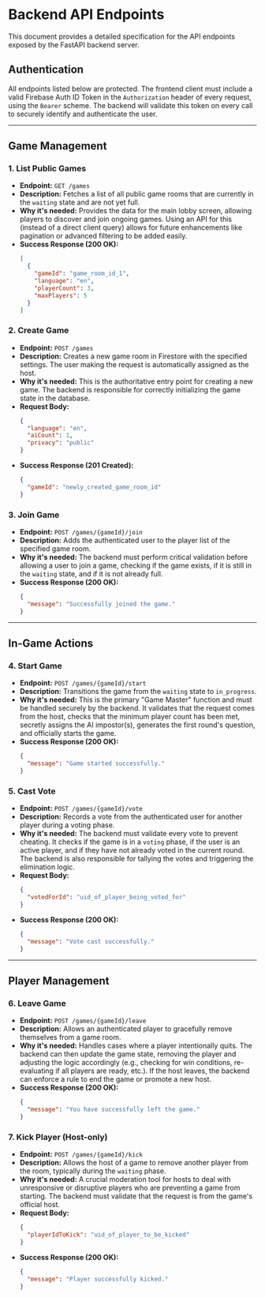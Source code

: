 # Backend API Endpoints

This document provides a detailed specification for the API endpoints exposed by the FastAPI backend server.

## Authentication

All endpoints listed below are protected. The frontend client must include a valid Firebase Auth ID Token in the `Authorization` header of every request, using the `Bearer` scheme. The backend will validate this token on every call to securely identify and authenticate the user.

---

## Game Management

### 1. List Public Games

*   **Endpoint:** `GET /games`
*   **Description:** Fetches a list of all public game rooms that are currently in the `waiting` state and are not yet full.
*   **Why it's needed:** Provides the data for the main lobby screen, allowing players to discover and join ongoing games. Using an API for this (instead of a direct client query) allows for future enhancements like pagination or advanced filtering to be added easily.
*   **Success Response (200 OK):**
    ```json
    [
      {
        "gameId": "game_room_id_1",
        "language": "en",
        "playerCount": 3,
        "maxPlayers": 5
      }
    ]
    ```

### 2. Create Game

*   **Endpoint:** `POST /games`
*   **Description:** Creates a new game room in Firestore with the specified settings. The user making the request is automatically assigned as the host.
*   **Why it's needed:** This is the authoritative entry point for creating a new game. The backend is responsible for correctly initializing the game state in the database.
*   **Request Body:**
    ```json
    {
      "language": "en",
      "aiCount": 1,
      "privacy": "public"
    }
    ```
*   **Success Response (201 Created):**
    ```json
    {
      "gameId": "newly_created_game_room_id"
    }
    ```

### 3. Join Game

*   **Endpoint:** `POST /games/{gameId}/join`
*   **Description:** Adds the authenticated user to the player list of the specified game room.
*   **Why it's needed:** The backend must perform critical validation before allowing a user to join a game, checking if the game exists, if it is still in the `waiting` state, and if it is not already full.
*   **Success Response (200 OK):**
    ```json
    {
      "message": "Successfully joined the game."
    }
    ```

---

## In-Game Actions

### 4. Start Game

*   **Endpoint:** `POST /games/{gameId}/start`
*   **Description:** Transitions the game from the `waiting` state to `in_progress`.
*   **Why it's needed:** This is the primary "Game Master" function and must be handled securely by the backend. It validates that the request comes from the host, checks that the minimum player count has been met, secretly assigns the AI impostor(s), generates the first round's question, and officially starts the game.
*   **Success Response (200 OK):**
    ```json
    {
      "message": "Game started successfully."
    }
    ```

### 5. Cast Vote

*   **Endpoint:** `POST /games/{gameId}/vote`
*   **Description:** Records a vote from the authenticated user for another player during a voting phase.
*   **Why it's needed:** The backend must validate every vote to prevent cheating. It checks if the game is in a `voting` phase, if the user is an active player, and if they have not already voted in the current round. The backend is also responsible for tallying the votes and triggering the elimination logic.
*   **Request Body:**
    ```json
    {
      "votedForId": "uid_of_player_being_voted_for"
    }
    ```
*   **Success Response (200 OK):**
    ```json
    {
      "message": "Vote cast successfully."
    }
    ```

---

## Player Management

### 6. Leave Game

*   **Endpoint:** `POST /games/{gameId}/leave`
*   **Description:** Allows an authenticated player to gracefully remove themselves from a game room.
*   **Why it's needed:** Handles cases where a player intentionally quits. The backend can then update the game state, removing the player and adjusting the logic accordingly (e.g., checking for win conditions, re-evaluating if all players are ready, etc.). If the host leaves, the backend can enforce a rule to end the game or promote a new host.
*   **Success Response (200 OK):**
    ```json
    {
      "message": "You have successfully left the game."
    }
    ```

### 7. Kick Player (Host-only)

*   **Endpoint:** `POST /games/{gameId}/kick`
*   **Description:** Allows the host of a game to remove another player from the room, typically during the `waiting` phase.
*   **Why it's needed:** A crucial moderation tool for hosts to deal with unresponsive or disruptive players who are preventing a game from starting. The backend must validate that the request is from the game's official host.
*   **Request Body:**
    ```json
    {
      "playerIdToKick": "uid_of_player_to_be_kicked"
    }
    ```
*   **Success Response (200 OK):**
    ```json
    {
      "message": "Player successfully kicked."
    }
    ```
